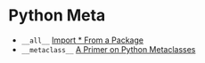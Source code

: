 # Python Meta

* `__all__` [Import * From a Package](https://docs.python.org/2/tutorial/modules.html#importing-from-a-package)
* `__metaclass__` [A Primer on Python Metaclasses](https://jakevdp.github.io/blog/2012/12/01/a-primer-on-python-metaclasses/)
